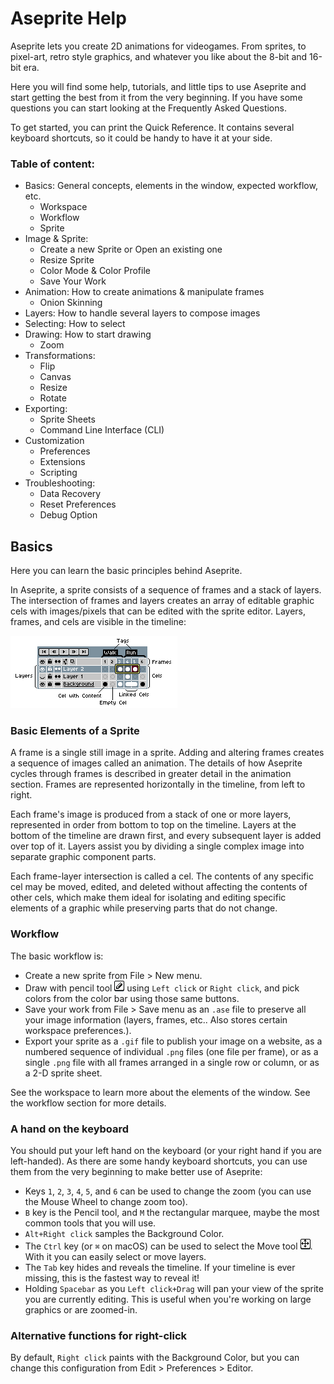 # Aseprite Help

Aseprite lets you create 2D animations for videogames. From sprites, to pixel-art, retro style graphics, and whatever you like about the 8-bit and 16-bit era.

Here you will find some help, tutorials, and little tips to use Aseprite and start getting the best from it from the very beginning. If you have some questions you can start looking at the Frequently Asked Questions.

To get started, you can print the Quick Reference. It contains several keyboard shortcuts, so it could be handy to have it at your side.

### Table of content:

- Basics: General concepts, elements in the window, expected workflow, etc.
	- Workspace
	- Workflow
	- Sprite
- Image & Sprite:
	- Create a new Sprite or Open an existing one
	- Resize Sprite
	- Color Mode & Color Profile
	- Save Your Work
- Animation: How to create animations & manipulate frames
	- Onion Skinning
- Layers: How to handle several layers to compose images
- Selecting: How to select
- Drawing: How to start drawing
	- Zoom
- Transformations:
	- Flip
	- Canvas
	- Resize
	- Rotate
- Exporting:
	- Sprite Sheets
	- Command Line Interface (CLI)
- Customization
	- Preferences
	- Extensions
	- Scripting
- Troubleshooting:
	- Data Recovery
	- Reset Preferences
	- Debug Option

## Basics

Here you can learn the basic principles behind Aseprite.

In Aseprite, a sprite consists of a sequence of frames and a stack of layers. The intersection of frames and layers creates an array of editable graphic cels with images/pixels that can be edited with the sprite editor. Layers, frames, and cels are visible in the timeline:

![sprite-components-png](sprite-components.png)

###  Basic Elements of a Sprite 

A frame is a single still image in a sprite. Adding and altering frames creates a sequence of images called an animation. The details of how Aseprite cycles through frames is described in greater detail in the animation section. Frames are represented horizontally in the timeline, from left to right.

Each frame's image is produced from a stack of one or more layers, represented in order from bottom to top on the timeline. Layers at the bottom of the timeline are drawn first, and every subsequent layer is added over top of it. Layers assist you by dividing a single complex image into separate graphic component parts.

Each frame-layer intersection is called a cel. The contents of any specific cel may be moved, edited, and deleted without affecting the contents of other cels, which make them ideal for isolating and editing specific elements of a graphic while preserving parts that do not change.

###  Workflow 

The basic workflow is:

- Create a new sprite from File > New menu.
- Draw with pencil tool ![pencil-tool-png](pencil-tool.png) using `Left click` or `Right click`, and pick colors from the color bar using those same buttons.
- Save your work from File > Save menu as an `.ase` file to preserve all your image information (layers, frames, etc.. Also stores certain workspace preferences.).
- Export your sprite as a `.gif` file to publish your image on a website, as a numbered sequence of individual `.png` files (one file per frame), or as a single `.png` file with all frames arranged in a single row or column, or as a 2-D sprite sheet.

See the workspace to learn more about the elements of the window. See the workflow section for more details.

### A hand on the keyboard 

You should put your left hand on the keyboard (or your right hand if you are left-handed). As there are some handy keyboard shortcuts, you can use them from the very beginning to make better use of Aseprite:

- Keys `1`, `2`, `3`, `4`, `5`, and `6` can be used to change the zoom (you can use the Mouse Wheel to change zoom too).
- `B` key is the Pencil tool, and `M` the rectangular marquee, maybe the most common tools that you will use.
- `Alt+Right click` samples the Background Color.
- The `Ctrl` key (or `⌘` on macOS) can be used to select the Move tool ![move-tool-png](move-tool.png). With it you can easily select or move layers.
- The `Tab` key hides and reveals the timeline. If your timeline is ever missing, this is the fastest way to reveal it!
- Holding `Spacebar` as you `Left click+Drag` will pan your view of the sprite you are currently editing. This is useful when you're working on large graphics or are zoomed-in.

### Alternative functions for right-click 

By default, `Right click` paints with the Background Color, but you can change this configuration from Edit > Preferences > Editor.


























